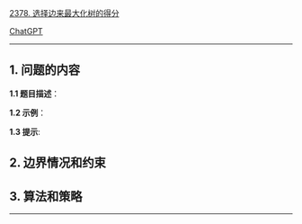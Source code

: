 [2378. 选择边来最大化树的得分](https://leetcode.cn/problems/choose-edges-to-maximize-score-in-a-tree)

[ChatGPT](chat.openai.com)

---

## 1. 问题的内容
**1.1 题目描述**：

**1.2 示例**：

**1.3 提示**:

## 2. 边界情况和约束


## 3. 算法和策略

---

